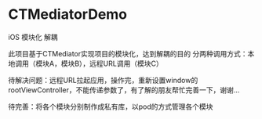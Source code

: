 # CTMediatorDemo
iOS 模块化 解耦

此项目基于CTMediator实现项目的模块化，达到解耦的目的
分两种调用方式：本地调用（模块A，模块B），远程URL调用（模块C）

待解决问题：远程URL拉起应用，操作完，重新设置window的rootViewController，不能传递参数了，有了解的朋友帮忙完善一下，谢谢...

待完善：将各个模块分别制作成私有库，以pod的方式管理各个模块


